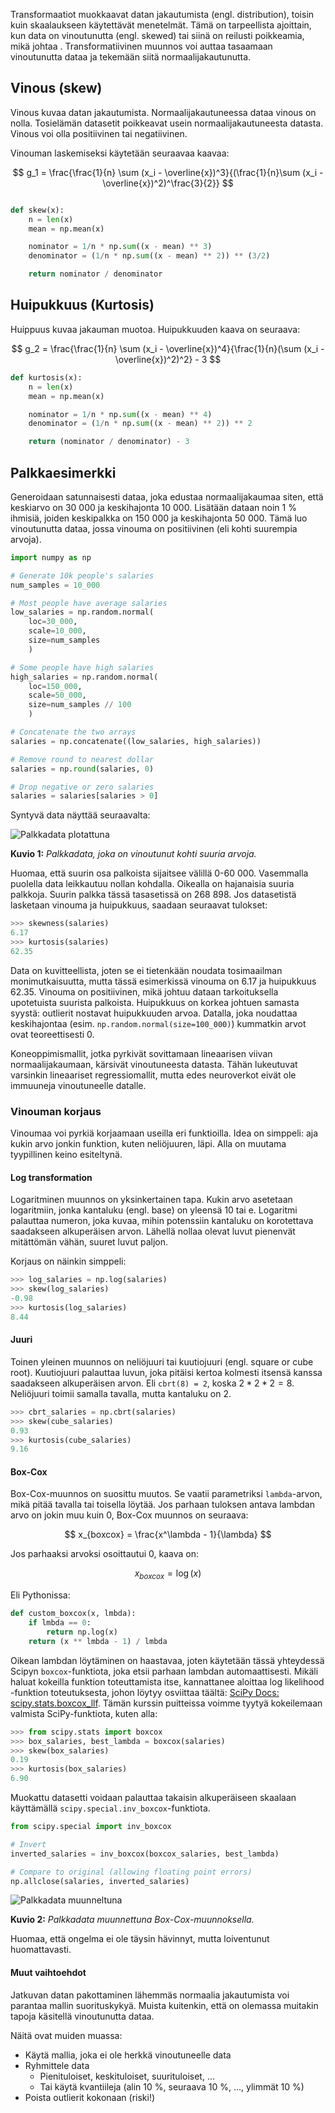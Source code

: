 Transformaatiot muokkaavat datan jakautumista (engl. distribution), toisin kuin skaalaukseen käytettävät menetelmät. Tämä on tarpeellista ajoittain, kun data on vinoutunutta (engl. skewed) tai siinä on reilusti poikkeamia, mikä johtaa . Transformatiivinen muunnos voi auttaa tasaamaan vinoutunutta dataa ja tekemään siitä normaalijakautunutta.

## Vinous (skew)

Vinous kuvaa datan jakautumista. Normaalijakautuneessa dataa vinous on nolla. Tosielämän datasetit poikkeavat usein normaalijakautuneesta datasta. Vinous voi olla positiivinen tai negatiivinen.

Vinouman laskemiseksi käytetään seuraavaa kaavaa:

$$
g_1 = \frac{\frac{1}{n} \sum (x_i - \overline{x})^3}{(\frac{1}{n}\sum (x_i - \overline{x})^2)^\frac{3}{2}}
$$

```python title="IPython"

def skew(x):
    n = len(x)
    mean = np.mean(x)

    nominator = 1/n * np.sum((x - mean) ** 3)
    denominator = (1/n * np.sum((x - mean) ** 2)) ** (3/2)

    return nominator / denominator
```

## Huipukkuus (Kurtosis)

Huippuus kuvaa jakauman muotoa. Huipukkuuden kaava on seuraava:

$$
g_2 = \frac{\frac{1}{n} \sum (x_i - \overline{x})^4}{\frac{1}{n}(\sum (x_i - \overline{x})^2)^2} - 3 
$$

```python title="IPython"
def kurtosis(x):
    n = len(x)
    mean = np.mean(x)

    nominator = 1/n * np.sum((x - mean) ** 4)
    denominator = (1/n * np.sum((x - mean) ** 2)) ** 2

    return (nominator / denominator) - 3
```

## Palkkaesimerkki

Generoidaan satunnaisesti dataa, joka edustaa normaalijakaumaa siten, että keskiarvo on 30 000 ja keskihajonta 10 000. Lisätään dataan noin 1 % ihmisiä, joiden keskipalkka on 150 000 ja keskihajonta 50 000. Tämä luo vinoutunutta dataa, jossa vinouma on positiivinen (eli kohti suurempia arvoja).

```python title="IPython"
import numpy as np

# Generate 10k people's salaries
num_samples = 10_000

# Most people have average salaries
low_salaries = np.random.normal(
    loc=30_000, 
    scale=10_000, 
    size=num_samples
    )

# Some people have high salaries
high_salaries = np.random.normal(
    loc=150_000, 
    scale=50_000, 
    size=num_samples // 100
    ) 

# Concatenate the two arrays
salaries = np.concatenate((low_salaries, high_salaries))

# Remove round to nearest dollar
salaries = np.round(salaries, 0)

# Drop negative or zero salaries
salaries = salaries[salaries > 0]
```

Syntyvä data näyttää seuraavalta:

![Palkkadata plotattuna](../images/skewness_salaries.png)

**Kuvio 1:** *Palkkadata, joka on vinoutunut kohti suuria arvoja.*

Huomaa, että suurin osa palkoista sijaitsee välillä 0-60 000. Vasemmalla puolella data leikkautuu nollan kohdalla. Oikealla on hajanaisia suuria palkkoja. Suurin palkka tässä tasasetissä on 268 898. Jos datasetistä lasketaan vinouma ja huipukkuus, saadaan seuraavat tulokset:

```python title="REPL"
>>> skewness(salaries)
6.17
>>> kurtosis(salaries)
62.35
```

Data on kuvitteellista, joten se ei tietenkään noudata tosimaailman monimutkaisuutta, mutta tässä esimerkissä vinouma on 6.17 ja huipukkuus 62.35. Vinouma on positiivinen, mikä johtuu dataan tarkoituksella upotetuista suurista palkoista. Huipukkuus on korkea johtuen samasta syystä: outlierit nostavat huipukkuuden arvoa. Datalla, joka noudattaa keskihajontaa (esim. `np.random.normal(size=100_000)`) kummatkin arvot ovat teoreettisesti 0.

Koneoppimismallit, jotka pyrkivät sovittamaan lineaarisen viivan normaalijakaumaan, kärsivät vinoutuneesta datasta. Tähän lukeutuvat varsinkin lineaariset regressiomallit, mutta edes neuroverkot eivät ole immuuneja vinoutuneelle datalle.

### Vinouman korjaus

Vinoumaa voi pyrkiä korjaamaan useilla eri funktioilla. Idea on simppeli: aja kukin arvo jonkin funktion, kuten neliöjuuren, läpi. Alla on muutama tyypillinen keino esiteltynä.

#### Log transformation

Logaritminen muunnos on yksinkertainen tapa. Kukin arvo asetetaan logaritmiin, jonka kantaluku (engl. base) on yleensä 10 tai e. Logaritmi palauttaa numeron, joka kuvaa, mihin potenssiin kantaluku on korotettava saadakseen alkuperäisen arvon. Lähellä nollaa olevat luvut pienenvät mitättömän vähän, suuret luvut paljon. 

Korjaus on näinkin simppeli:

```python title="REPL"
>>> log_salaries = np.log(salaries)
>>> skew(log_salaries)
-0.98
>>> kurtosis(log_salaries)
8.44
```

#### Juuri

Toinen yleinen muunnos on neliöjuuri tai kuutiojuuri (engl. square or cube root). Kuutiojuuri palauttaa luvun, joka pitäisi kertoa kolmesti itsensä kanssa saadakseen alkuperäisen arvon. Eli `cbrt(8) = 2`, koska $2 * 2 * 2 = 8$. Neliöjuuri toimii samalla tavalla, mutta kantaluku on 2. 

```python title="REPL"
>>> cbrt_salaries = np.cbrt(salaries)
>>> skew(cube_salaries)
0.93
>>> kurtosis(cube_salaries)
9.16
```

#### Box-Cox

Box-Cox-muunnos on suosittu muutos. Se vaatii parametriksi `lambda`-arvon, mikä pitää tavalla tai toisella löytää. Jos parhaan tuloksen antava lambdan arvo on jokin muu kuin 0, Box-Cox muunnos on seuraava:

$$
x_{boxcox} = \frac{x^\lambda - 1}{\lambda}
$$

Jos parhaaksi arvoksi osoittautui 0, kaava on:

$$
x_{boxcox} = \log(x)
$$

Eli Pythonissa:

```python title="IPython"
def custom_boxcox(x, lmbda):
    if lmbda == 0:
        return np.log(x)
    return (x ** lmbda - 1) / lmbda
```

Oikean lambdan löytäminen on haastavaa, joten käytetään tässä yhteydessä Scipyn `boxcox`-funktiota, joka etsii parhaan lambdan automaattisesti. Mikäli haluat kokeilla funktion toteuttamista itse, kannattanee aloittaa log likelihood -funktion toteutuksesta, johon löytyy osviittaa täältä: [SciPy Docs: scipy.stats.boxcox_llf](https://docs.scipy.org/doc/scipy/reference/generated/scipy.stats.boxcox_llf.html). Tämän kurssin puitteissa voimme tyytyä kokeilemaan valmista SciPy-funktiota, kuten alla:

```python title="REPL"
>>> from scipy.stats import boxcox
>>> box_salaries, best_lambda = boxcox(salaries)
>>> skew(box_salaries)
0.19
>>> kurtosis(box_salaries)
6.90
```

Muokattu datasetti voidaan palauttaa takaisin alkuperäiseen skaalaan käyttämällä `scipy.special.inv_boxcox`-funktiota.

```python title="IPython"
from scipy.special import inv_boxcox

# Invert
inverted_salaries = inv_boxcox(boxcox_salaries, best_lambda)

# Compare to original (allowing floating point errors)
np.allclose(salaries, inverted_salaries)
```

![Palkkadata muunneltuna](../images/skewness_salaries_boxcox.png)

**Kuvio 2:** *Palkkadata muunnettuna Box-Cox-muunnoksella.*

Huomaa, että ongelma ei ole täysin hävinnyt, mutta loiventunut huomattavasti.

#### Muut vaihtoehdot

Jatkuvan datan pakottaminen lähemmäs normaalia jakautumista voi parantaa mallin suorituskykyä. Muista kuitenkin, että on olemassa muitakin tapoja käsitellä vinoutunutta dataa.

Näitä ovat muiden muassa:

* Käytä mallia, joka ei ole herkkä vinoutuneelle data
* Ryhmittele data
    * Pienituloiset, keskituloiset, suurituloiset, ...
    * Tai käytä kvantiileja (alin 10 %, seuraava 10 %, ..., ylimmät 10 %)
* Poista outlierit kokonaan (riski!)
